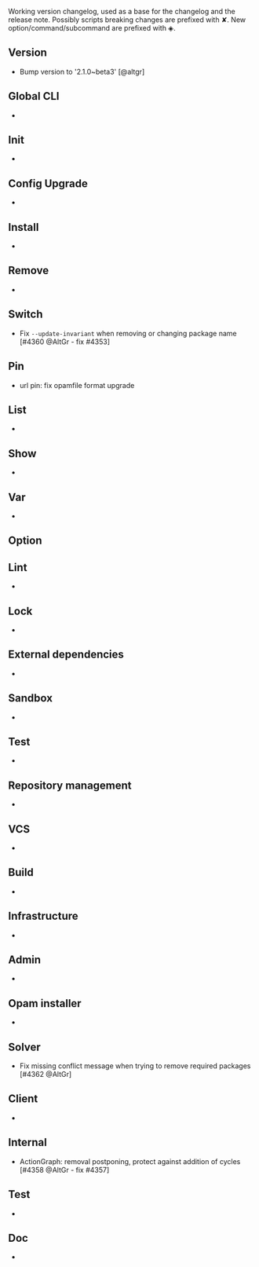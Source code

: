 Working version changelog, used as a base for the changelog and the release
note.
Possibly scripts breaking changes are prefixed with ✘.
New option/command/subcommand are prefixed with ◈.

## Version
  * Bump version to '2.1.0~beta3' [@altgr]

## Global CLI
  *

## Init
  *

## Config Upgrade
  *

## Install
  *

## Remove
  *

## Switch
  * Fix `--update-invariant` when removing or changing package name [#4360 @AltGr - fix #4353]

## Pin
  * url pin: fix opamfile format upgrade

## List
  *

## Show
  *

## Var
  *

## Option

## Lint
  *

## Lock
  *

## External dependencies
  *

## Sandbox
  *

## Test
  *

## Repository management
  *

## VCS
  *

## Build
  *

## Infrastructure
  *

## Admin
  *

## Opam installer
  *

## Solver
  * Fix missing conflict message when trying to remove required packages [#4362 @AltGr]

## Client
  *

## Internal
  * ActionGraph: removal postponing, protect against addition of cycles [#4358 @AltGr - fix #4357]

## Test
  *

## Doc
  *
